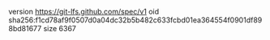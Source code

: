 version https://git-lfs.github.com/spec/v1
oid sha256:f1cd78af9f0507d0a04dc32b5b482c633fcbd01ea364554f0901df898bd81677
size 6367
